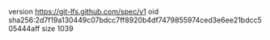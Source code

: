 version https://git-lfs.github.com/spec/v1
oid sha256:2d7f19a130449c07bdcc7ff8920b4df7479855974ced3e6ee21bdcc505444aff
size 1039
